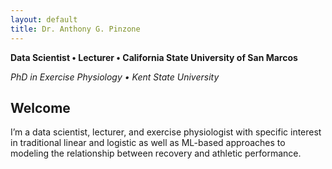 ```yaml
---
layout: default
title: Dr. Anthony G. Pinzone
---
```

**Data Scientist • Lecturer • California State University of San Marcos**

_PhD in Exercise Physiology • Kent State University_


## Welcome

I’m a data scientist, lecturer, and exercise physiologist with specific interest in traditional linear and logistic as well as ML-based approaches to modeling the relationship between recovery and athletic performance. 
